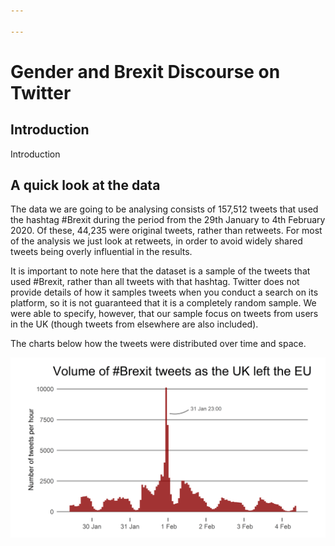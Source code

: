 ```yaml
---

---
```


# Gender and Brexit Discourse on Twitter
## Introduction
Introduction
## A quick look at the data
The data we are going to be analysing consists of 157,512 tweets that used the hashtag #Brexit during the period from the 29th January to 4th February 2020. Of these, 44,235 were original tweets, rather than retweets. For most of the analysis we just look at retweets, in order to avoid widely shared tweets being overly influential in the results.

It is important to note here that the dataset is a sample of the tweets that used #Brexit, rather than all tweets with that hashtag. Twitter does not provide details of how it samples tweets when you conduct a search on its platform, so it is not guaranteed that it is a completely random sample. We were able to specify, however, that our sample focus on tweets from users in the UK (though tweets from elsewhere are also included).

The charts below how the tweets were distributed over time and space.

![Plot of tweet frequency over time](https://github.com/visualisedatadevelopment/visualisedatadevelopment.github.io/blob/master/plots/tweet_frequency_over_time.png)








<!--stackedit_data:
eyJoaXN0b3J5IjpbLTE2MTQ5MjY2OTNdfQ==
-->